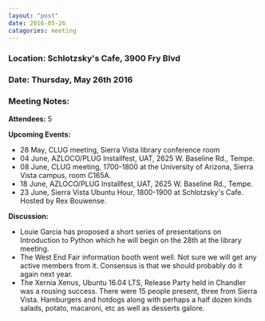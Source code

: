 ```yaml
---
layout: "post"
date: 2016-05-26
catagories: meeting
---
```


### Location: Schlotzsky's Cafe, 3900 Fry Blvd

### Date: Thursday, May 26th 2016

### Meeting Notes:

**Attendees:** 5

**Upcoming Events:**
* 28 May, CLUG meeting, Sierra Vista library conference room
* 04 June, AZLOCO/PLUG Installfest, UAT, 2625 W. Baseline Rd., Tempe.
* 08 June,  CLUG meeting, 1700-1800 at the University of Arizona, Sierra Vista campus, room C165A.
* 18 June,  AZLOCO/PLUG Installfest, UAT, 2625 W. Baseline Rd., Tempe.
* 23 June,  Sierra Vista Ubuntu Hour, 1800-1900 at Schlotzsky's Cafe.  Hosted by Rex Bouwense.

**Discussion:**
* Louie Garcia has proposed a short series of presentations on Introduction to Python which he will begin on the 28th at the library meeting.
* The West End Fair information booth went well.  Not sure we will get any active members from it.  Consensus is that we should probably do it again next year.
* The Xernia Xenus, Ubuntu 16.04 LTS, Release Party held in Chandler was a rousing success.  There were 15 people present, three from Sierra Vista.  Hamburgers and hotdogs along with perhaps a half dozen kinds salads, potato, macaroni, etc as well as desserts galore.
